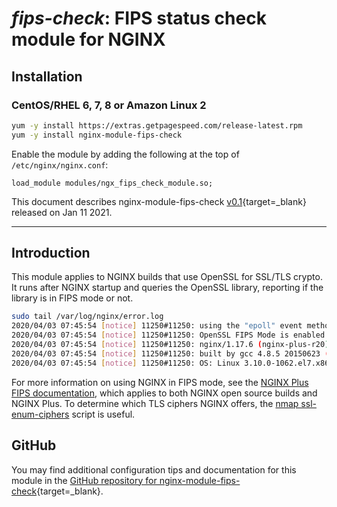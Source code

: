 # _fips-check_: FIPS status check module for NGINX


## Installation

### CentOS/RHEL 6, 7, 8 or Amazon Linux 2

```bash
yum -y install https://extras.getpagespeed.com/release-latest.rpm
yum -y install nginx-module-fips-check
```

Enable the module by adding the following at the top of `/etc/nginx/nginx.conf`:

```nginx
load_module modules/ngx_fips_check_module.so;
```


This document describes nginx-module-fips-check [v0.1](https://github.com/ogarrett/nginx-fips-check-module/releases/tag/v0.1){target=_blank} 
released on Jan 11 2021.
    
<hr />

## Introduction

This module applies to NGINX builds that use OpenSSL for SSL/TLS crypto.  It runs after 
NGINX startup and queries the OpenSSL library, reporting if the library is in FIPS mode or not.

```sh
sudo tail /var/log/nginx/error.log
2020/04/03 07:45:54 [notice] 11250#11250: using the "epoll" event method
2020/04/03 07:45:54 [notice] 11250#11250: OpenSSL FIPS Mode is enabled
2020/04/03 07:45:54 [notice] 11250#11250: nginx/1.17.6 (nginx-plus-r20)
2020/04/03 07:45:54 [notice] 11250#11250: built by gcc 4.8.5 20150623 (Red Hat 4.8.5-36) (GCC)
2020/04/03 07:45:54 [notice] 11250#11250: OS: Linux 3.10.0-1062.el7.x86_64
```

For more information on using NGINX in FIPS mode, see the [NGINX Plus FIPS documentation], which applies to both NGINX open source builds and NGINX Plus. To determine which TLS ciphers NGINX offers, the [nmap ssl-enum-ciphers] script is useful.

  [NGINX Plus FIPS documentation]:https://docs.nginx.com/nginx/fips-compliance-nginx-plus/
  [nmap ssl-enum-ciphers]:https://nmap.org/nsedoc/scripts/ssl-enum-ciphers.html

## GitHub

You may find additional configuration tips and documentation for this module in the [GitHub repository for 
nginx-module-fips-check](https://github.com/ogarrett/nginx-fips-check-module){target=_blank}.